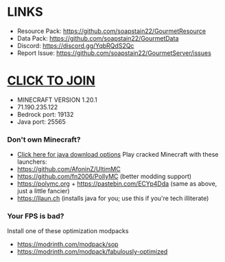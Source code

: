 # **LINKS**
- Resource Pack: https://github.com/soapstain22/GourmetResource
- Data Pack: https://github.com/soapstain22/GourmetData
- Discord: https://discord.gg/YqbRQdS2Qc
- Report Issue: https://github.com/soapstain22/GourmetServer/issues

# **[CLICK TO JOIN](https://github.com/soapstain22/GourmetServer/wiki#how-do-i-join)**

- MINECRAFT VERSION 1.20.1
- 71.190.235.122 
- Bedrock port: 19132
- Java port: 25565

### Don't own Minecraft?
- [Click here for java download options](https://www.java.com/en/download/help/download_options.html)
Play cracked Minecraft with these launchers:
- https://github.com/AfoninZ/UltimMC
- https://github.com/fn2006/PollyMC (better modding support)
- https://polymc.org + https://pastebin.com/ECYp4Dda (same as above, just a little fancier)
- https://llaun.ch (installs java for you; use this if you're tech illiterate)

### Your FPS is bad?
Install one of these optimization modpacks
- https://modrinth.com/modpack/sop
- https://modrinth.com/modpack/fabulously-optimized

